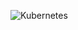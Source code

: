 ![Kubernetes](https://img.shields.io/badge/kubernetes-%23326ce5.svg?style=for-the-badge&logo=kubernetes&logoColor=white)

